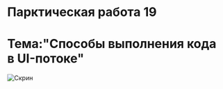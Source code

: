 Парктическая работа 19
==========================================
Тема:"Способы выполнения кода в UI-потоке"
==========================================
![Скрин](http://git.scc/git/Repository/Blob/27a78543-39ed-4f1c-8e69-9fd4a3852b10?encodedName=master&encodedPath=MDK01.03%2Fpr19%2F1.png)